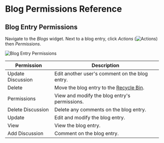 # Blog Permissions Reference

<!-- Really missing an introductory statement here -->

## Blog Entry Permissions

Navigate to the _Blogs_ widget. Next to a blog entry, click _Actions_ (![Actions](../../images/icon-actions.png)) then _Permissions_.

![Blog Entry Permissions](./blog-permissions-reference/images/01.png)

| Permission | Description |
| --- | --- |
| Update Discussion | Edit another user's comment on the blog entry. |
| Delete | Move the blog entry to the [Recycle Bin](../recycle-bin/recycle-bin-overview.md). |
| Permissions | View and modify the blog entry's permissions. |
| Delete Discussion | Delete any comments on the blog entry. |
| Update | Edit and modify the blog entry. |
| View | View the blog entry. |
| Add Discussion | Comment on the blog entry. |
